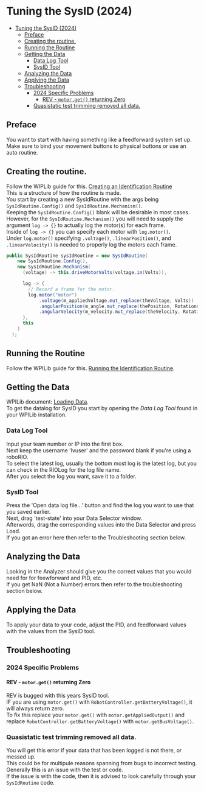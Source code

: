# Tuning the SysID (2024)
- [Tuning the SysID (2024)](#tuning-the-sysid-2024)
  - [Preface](#preface)
  - [Creating the routine.](#creating-the-routine)
  - [Running the Routine](#running-the-routine)
  - [Getting the Data](#getting-the-data)
    - [Data Log Tool](#data-log-tool)
    - [SysID Tool](#sysid-tool)
  - [Analyzing the Data](#analyzing-the-data)
  - [Applying the Data](#applying-the-data)
  - [Troubleshooting](#troubleshooting)
    - [2024 Specific Problems](#2024-specific-problems)
      - [REV - ```motor.get()``` returning Zero](#rev---motorget-returning-zero)
    - [Quasistatic test trimming removed all data.](#quasistatic-test-trimming-removed-all-data)
## Preface
You want to start with having something like a feedforward system set up.\
Make sure to bind your movement buttons to physical buttons or use an auto routine.
## Creating the routine.
Follow the WIPLib guide for this. [Creating an Identification Routine](https://docs.wpilib.org/en/stable/docs/software/advanced-controls/system-identification/creating-routine.html)\
This is a structure of how the routine is made.\
You start by creating a new SysIdRoutine with the args being ```SysIdRoutine.Config()``` and ```SysIdRoutine.Mechanism()```.\
Keeping the ```SysIdRoutine.Config()``` blank will be desirable in most cases.
However, for the ```SysIdRoutine.Mechanism()``` you will need to supply the argument ```log -> {}``` to actually log the motor(s) for each frame.\
Inside of ```log -> {}``` you can specify each motor with ```log.motor()```.\
Under ```log.motor()``` specifying ```.voltage()```, ```.linearPosition()```, and ```.linearVelocity()``` is needed to properly log the motors each frame.
```java
public SysIdRoutine sysIdRoutine = new SysIdRoutine(
    new SysIdRoutine.Config(),
    new SysIdRoutine.Mechanism(
      (voltage) -> this.driveMotorVolts(voltage.in(Volts)),

      log -> {
        // Record a frame for the motor.
        log.motor("motor")
            .voltage(m_appliedVoltage.mut_replace(theVoltage, Volts))
            .angularPosition(m_angle.mut_replace(thePosition, Rotations))
            .angularVelocity(m_velocity.mut_replace(theVelocity, RotationsPerSecond));
      },
      this
    )
  );
```
## Running the Routine
Follow the WPILib guide for this. [Running the Identification Routine](https://docs.wpilib.org/en/stable/docs/software/advanced-controls/system-identification/running-routine.html).
## Getting the Data
WPILib document: [Loading Data](https://docs.wpilib.org/en/stable/docs/software/advanced-controls/system-identification/loading-data.html).\
To get the datalog for SysID you start by opening the *Data Log Tool* found in your WPILib installation.
### Data Log Tool
Input your team number or IP into the first box.\
Next keep the username 'lvuser' and the password blank if you're using a roboRIO.\
To select the latest log, usually the bottom most log is the latest log, but you can check in the RIOLog for the log file name.\
After you select the log you want, save it to a folder.
### SysID Tool
Press the 'Open data log file...' button and find the log you want to use that you saved earlier.\
Next, drag 'test-state' into your Data Selector window.\
Afterwords, drag the corresponding values into the Data Selector and press Load.\
If you got an error here then refer to the Troubleshooting section below.
## Analyzing the Data
Looking in the Analyzer should give you the correct values that you would need for for feewforward and PID, etc.\
If you get NaN (Not a Number) errors then refer to the troubleshooting section below.
## Applying the Data
To apply your data to your code, adjust the PID, and feedforward values with the values from the SysID tool.
## Troubleshooting
### 2024 Specific Problems
#### REV - ```motor.get()``` returning Zero
REV is bugged with this years SysID tool.\
IF you are using ```motor.get()``` with ```RobotController.getBatteryVoltage()```, it will always return zero.\
To fix this replace your ```motor.get()``` with ```motor.getAppliedOutput()``` and replace ```RobotController.getBatteryVoltage()``` with ```motor.getBusVoltage()```.
### Quasistatic test trimming removed all data.
You will get this error if your data that has been logged is not there, or messed up.\
This could be for multipule reasons spanning from bugs to incorrect testing.\
Generally this is an issue with the test or code.\
If the issue is with the code, then it is advised to look carefully through your ```SysIdRoutine``` code.